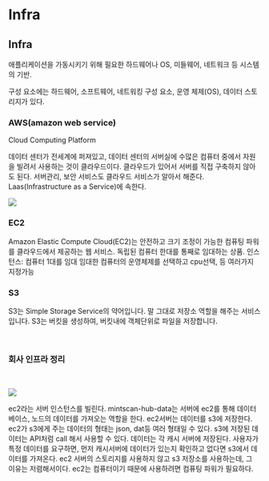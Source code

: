 # Infra

## Infra

애플리케이션을 가동시키기 위해 필요한 하드웨어나 OS, 미들웨어, 네트워크 등 시스템의 기반.

구성 요소에는 하드웨어, 소프트웨어, 네트워킹 구성 요소, 운영 체제(OS), 데이터 스토리지가 있다.

### AWS(amazon web service)

Cloud Computing Platform

데이터 센터가 전세계에 퍼져있고, 데이터 센터의 서버실에 수많은 컴퓨터 중에서 자원을 빌려서 사용하는 것이 클라우드이다. 클라우드가 있어서 서버를 직접 구축하지 않아도 된다.
서버관리, 보안 서비스도 클라우드 서비스가 알아서 해준다.
Laas(Infrastructure as a Service)에 속한다.

![](https://velog.velcdn.com/images%2Fhanif%2Fpost%2Fdd4bddb2-234b-4d2c-84a5-1e20ec9ce774%2Fimage.png)

### EC2

Amazon Elastic Compute Cloud(EC2)는 안전하고 크기 조정이 가능한 컴퓨팅 파워를 클라우드에서 제공하는 웹 서비스.
독립된 컴퓨터 한대를 통째로 임대하는 상품.
인스턴스: 컴퓨터 1대를 임대
임대한 컴퓨터의 운영체제를 선택하고 cpu선택, 등 여러가지 지정가능

### S3

S3는 Simple Storage Service의 약어입니다. 말 그대로 저장소 역할을 해주는 서비스입니다. S3는 버킷을 생성하여, 버킷내에 객체단위로 파일을 저장합니다.

<br />

### 회사 인프라 정리

<br />

![](../image/stamper_infra.png)

ec2라는 서버 인스턴스를 빌린다. mintscan-hub-data는 서버에 ec2를 통해 데이터베이스, 노드의 데이터를 가져오는 역할을 한다. ec2서버는 데이터를 s3에 저장한다.
ec2가 s3에게 주는 데이터의 형태는 json, dat등 여러 형태일 수 있다.
s3에 저장된 데이터는 API처럼 call 해서 사용할 수 있다.
데이터는 각 캐시 서버에 저장된다. 사용자가 특정 데이터를 요구하면, 먼저 캐시서버에 데이터가 있는지 확인하고 없다면 s3에서 데이터를 가져온다.
ec2 서버의 스토리지를 사용하지 않고 s3 저장소를 사용하는데, 그 이유는 저렴해서이다. ec2는 컴퓨터이기 때문에 사용하려면 컴퓨팅 파워가 필요하다.
